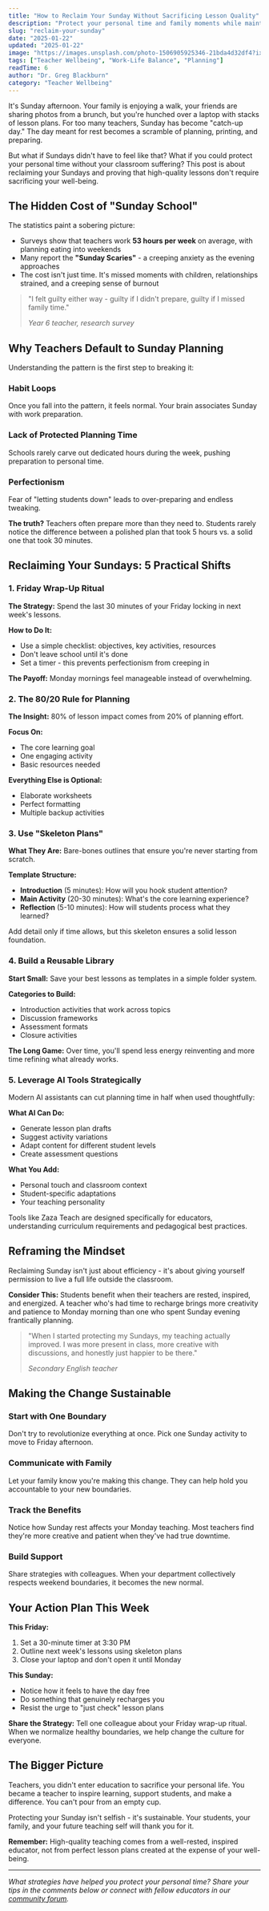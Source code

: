 ```yaml
---
title: "How to Reclaim Your Sunday Without Sacrificing Lesson Quality"
description: "Protect your personal time and family moments while maintaining high-quality lessons. Learn practical strategies to break the cycle of Sunday planning burnout."
slug: "reclaim-your-sunday"
date: "2025-01-22"
updated: "2025-01-22"
image: "https://images.unsplash.com/photo-1506905925346-21bda4d32df4?ixlib=rb-4.0.3&auto=format&fit=crop&w=1200&q=80"
tags: ["Teacher Wellbeing", "Work-Life Balance", "Planning"]
readTime: 6
author: "Dr. Greg Blackburn"
category: "Teacher Wellbeing"
---
```


It's Sunday afternoon. Your family is enjoying a walk, your friends are sharing photos from a brunch, but you're hunched over a laptop with stacks of lesson plans. For too many teachers, Sunday has become "catch-up day." The day meant for rest becomes a scramble of planning, printing, and preparing.

But what if Sundays didn't have to feel like that? What if you could protect your personal time without your classroom suffering? This post is about reclaiming your Sundays and proving that high-quality lessons don't require sacrificing your well-being.

## The Hidden Cost of "Sunday School"

The statistics paint a sobering picture:

- Surveys show that teachers work **53 hours per week** on average, with planning eating into weekends
- Many report the **"Sunday Scaries"** - a creeping anxiety as the evening approaches
- The cost isn't just time. It's missed moments with children, relationships strained, and a creeping sense of burnout

> "I felt guilty either way - guilty if I didn't prepare, guilty if I missed family time."
> 
> *Year 6 teacher, research survey*

## Why Teachers Default to Sunday Planning

Understanding the pattern is the first step to breaking it:

### Habit Loops
Once you fall into the pattern, it feels normal. Your brain associates Sunday with work preparation.

### Lack of Protected Planning Time
Schools rarely carve out dedicated hours during the week, pushing preparation to personal time.

### Perfectionism
Fear of "letting students down" leads to over-preparing and endless tweaking.

**The truth?** Teachers often prepare more than they need to. Students rarely notice the difference between a polished plan that took 5 hours vs. a solid one that took 30 minutes.

## Reclaiming Your Sundays: 5 Practical Shifts

### 1. Friday Wrap-Up Ritual

**The Strategy:** Spend the last 30 minutes of your Friday locking in next week's lessons.

**How to Do It:**
- Use a simple checklist: objectives, key activities, resources
- Don't leave school until it's done
- Set a timer - this prevents perfectionism from creeping in

**The Payoff:** Monday mornings feel manageable instead of overwhelming.

### 2. The 80/20 Rule for Planning

**The Insight:** 80% of lesson impact comes from 20% of planning effort.

**Focus On:**
- The core learning goal
- One engaging activity
- Basic resources needed

**Everything Else is Optional:**
- Elaborate worksheets
- Perfect formatting
- Multiple backup activities

### 3. Use "Skeleton Plans"

**What They Are:** Bare-bones outlines that ensure you're never starting from scratch.

**Template Structure:**
- **Introduction** (5 minutes): How will you hook student attention?
- **Main Activity** (20-30 minutes): What's the core learning experience?
- **Reflection** (5-10 minutes): How will students process what they learned?

Add detail only if time allows, but this skeleton ensures a solid lesson foundation.

### 4. Build a Reusable Library

**Start Small:** Save your best lessons as templates in a simple folder system.

**Categories to Build:**
- Introduction activities that work across topics
- Discussion frameworks
- Assessment formats
- Closure activities

**The Long Game:** Over time, you'll spend less energy reinventing and more time refining what already works.

### 5. Leverage AI Tools Strategically

Modern AI assistants can cut planning time in half when used thoughtfully:

**What AI Can Do:**
- Generate lesson plan drafts
- Suggest activity variations
- Adapt content for different student levels
- Create assessment questions

**What You Add:**
- Personal touch and classroom context
- Student-specific adaptations
- Your teaching personality

Tools like Zaza Teach are designed specifically for educators, understanding curriculum requirements and pedagogical best practices.

## Reframing the Mindset

Reclaiming Sunday isn't just about efficiency - it's about giving yourself permission to live a full life outside the classroom. 

**Consider This:** Students benefit when their teachers are rested, inspired, and energized. A teacher who's had time to recharge brings more creativity and patience to Monday morning than one who spent Sunday evening frantically planning.

> "When I started protecting my Sundays, my teaching actually improved. I was more present in class, more creative with discussions, and honestly just happier to be there."
> 
> *Secondary English teacher*

## Making the Change Sustainable

### Start with One Boundary
Don't try to revolutionize everything at once. Pick one Sunday activity to move to Friday afternoon.

### Communicate with Family
Let your family know you're making this change. They can help hold you accountable to your new boundaries.

### Track the Benefits
Notice how Sunday rest affects your Monday teaching. Most teachers find they're more creative and patient when they've had true downtime.

### Build Support
Share strategies with colleagues. When your department collectively respects weekend boundaries, it becomes the new normal.

## Your Action Plan This Week

**This Friday:**
1. Set a 30-minute timer at 3:30 PM
2. Outline next week's lessons using skeleton plans
3. Close your laptop and don't open it until Monday

**This Sunday:**
- Notice how it feels to have the day free
- Do something that genuinely recharges you
- Resist the urge to "just check" lesson plans

**Share the Strategy:**
Tell one colleague about your Friday wrap-up ritual. When we normalize healthy boundaries, we help change the culture for everyone.

## The Bigger Picture

Teachers, you didn't enter education to sacrifice your personal life. You became a teacher to inspire learning, support students, and make a difference. You can't pour from an empty cup.

Protecting your Sunday isn't selfish - it's sustainable. Your students, your family, and your future teaching self will thank you for it.

**Remember:** High-quality teaching comes from a well-rested, inspired educator, not from perfect lesson plans created at the expense of your well-being.

---

*What strategies have helped you protect your personal time? Share your tips in the comments below or connect with fellow educators in our [community forum](/community).*